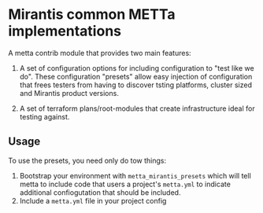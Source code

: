 # Mirantis common METTa implementations

A metta contrib module that provides two main features:

1. A set of configuration options for including configuration to "test like we
  do".  These configuration "presets" allow easy injection of configuration that
  frees testers from having to discover tsting platforms, cluster sized and
  Mirantis product versions.

2. A set of terraform plans/root-modules that create infrastructure ideal for
  testing against.

## Usage

To use the presets, you need only do tow things:

1. Bootstrap your environment with `metta_mirantis_presets` which will tell
   metta to include code that users a project's `metta.yml` to indicate
   additional confiogutation that should be included.
2. Include a `metta.yml` file in your project config
